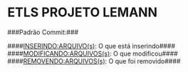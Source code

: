 # ETLS PROJETO LEMANN

###Padrão Commit:###

####<INSERINDO:ARQUIVO(s)>: O que está inserindo####
####<MODIFICANDO:ARQUIVOS(s)>: O que modificou####
####<REMOVENDO:ARQUIVOS(s)>: O que foi removido####
